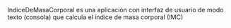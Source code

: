 IndiceDeMasaCorporal es una aplicación con interfaz de usuario de modo texto (consola) que calcula el índice de masa corporal (IMC)
